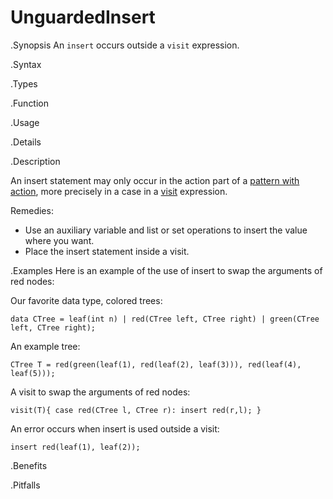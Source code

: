 # UnguardedInsert

.Synopsis
An `insert` occurs outside a `visit` expression.

.Syntax

.Types

.Function
       
.Usage

.Details

.Description

An insert statement may only occur in the action part of a [pattern with action]((Rascal:PatternWithAction)), 
more precisely in a case in a 
[visit]((Rascal:Expressions-Visit)) expression. 

Remedies:

*  Use an auxiliary variable and list or set operations to insert the value where you want.
*  Place the insert statement inside a visit.

.Examples
Here is an example of the use of insert to swap the arguments of red nodes:

Our favorite data type, colored trees:
```rascal-shell,error
data CTree = leaf(int n) | red(CTree left, CTree right) | green(CTree left, CTree right);
```
An example tree:
```rascal-shell,continue,error
CTree T = red(green(leaf(1), red(leaf(2), leaf(3))), red(leaf(4), leaf(5)));
```
A visit to swap the arguments of red nodes:
```rascal-shell,continue,error
visit(T){ case red(CTree l, CTree r): insert red(r,l); }
```
An error occurs when insert is used outside a visit:
```rascal-shell,continue,error
insert red(leaf(1), leaf(2));
```

.Benefits

.Pitfalls

